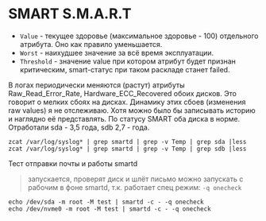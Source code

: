 # SMART S.M.A.R.T

- `Value` - текущее здоровье (максимальное здоровье - 100) отдельного атрибута. Оно как правило уменьшается.
- `Worst` - наихудшее значение за всё время эксплуатации.
- `Threshold` - значение value при котором атрибут будет признан критическим, smart-статус при таком раскладе станет failed.

В логах периодически меняются (растут) атрибуты Raw_Read_Error_Rate, Hardware_ECC_Recovered обоих дисков. Это говорит о мелких сбоях на дисках. Динамику этих сбоев (изменения raw values) я не отслеживаю. Хотя можно было бы записывать историю и наглядно её представлять. По статусу SMART оба диска в норме. Отработали sda - 3,5 года, sdb 2,7 - года.

```
zcat /var/log/syslog* | grep smartd | grep -v Temp | grep sda |less
zcat /var/log/syslog* | grep smartd | grep -v Temp | grep sdb |less
```



Тест отправки почты и работы smartd
> запускается, проверят диск и шлёт письмо
> можно запускать с рабочим в фоне smartd, т.к. работает спец режим: `-q onecheck`
```
echo /dev/sda -m root -M test | smartd -c - -q onecheck
echo /dev/nvme0 -m root -M test | smartd -c - -q onecheck
```

